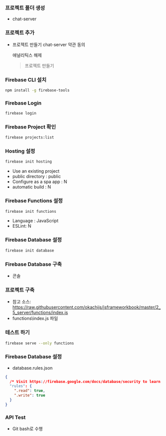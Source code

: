 ### 프로젝트 폴더 생성

- chat-server

### 프로젝트 추가 

- 프로젝트 만들기
    chat-server
    약관 동의

    애널리틱스 해제
    > 프로젝트 만들기

### Firebase CLI 설치

```bash
npm install -g firebase-tools
```

### Firebase Login

```bash
firebase login
```

### Firebase Project 확인

```bash
firebase projects:list
```

### Hosting 설정

```bash
firebase init hosting
```

- Use an existing project
- public directory : public
- Configure as a spa app : N
- automatic build : N

### Firebase Functions 설정

```bash
firebase init functions
```

- Language : JavaScript
- ESLint: N

### Firebase Database 설정

```bash
firebase init database
```

### Firebase Database 구축

- 콘솔 

### 프로젝트 구축

- 참고 소스: https://raw.githubusercontent.com/okachijs/jsframeworkbook/master/2_5_server/functions/index.js
- functions\index.js 파일 

### 테스트 하기

```bash 
firebase serve --only functions
```

### Firebase Database 설정

- database.rules.json

```json
{
  /* Visit https://firebase.google.com/docs/database/security to learn more about security rules. */
  "rules": {
    ".read": true,
    ".write": true
  }
}
```

### API Test

- Git bash로 수행

```